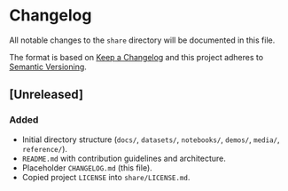 # Changelog

All notable changes to the `share` directory will be documented in this file.

The format is based on [Keep a Changelog](https://keepachangelog.com/en/1.1.0/) and this project adheres to [Semantic Versioning](https://semver.org/spec/v2.0.0.html).

## [Unreleased]
### Added
- Initial directory structure (`docs/`, `datasets/`, `notebooks/`, `demos/`, `media/`, `reference/`).
- `README.md` with contribution guidelines and architecture.
- Placeholder `CHANGELOG.md` (this file).
- Copied project `LICENSE` into `share/LICENSE.md`.